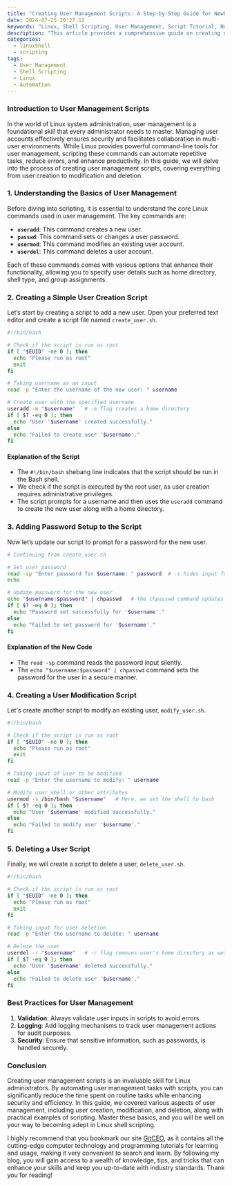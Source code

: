 ```yaml
---
title: "Creating User Management Scripts: A Step-by-Step Guide for Newbies"
date: 2024-07-25 20:27:12
keywords: "Linux, Shell Scripting, User Management, Script Tutorial, Newbies Guide"
description: "This article provides a comprehensive guide on creating user management scripts using Linux shell scripting. We will walk you through the process step-by-step, ensuring that even beginners can understand the concepts. User management is a critical aspect of Linux administration, allowing admins to create, modify, and delete user accounts efficiently. By mastering the art of user management with shell scripts, you can automate repetitive tasks, improve security, and streamline workflows. This tutorial covers essential commands, examples, and best practices, making it easier for you to get started with user management scripting."
categories:
  - linuxShell
  - scripting
tags:
  - User Management
  - Shell Scripting
  - Linux
  - Automation
---
```


### Introduction to User Management Scripts

In the world of Linux system administration, user management is a foundational skill that every administrator needs to master. Managing user accounts effectively ensures security and facilitates collaboration in multi-user environments. While Linux provides powerful command-line tools for user management, scripting these commands can automate repetitive tasks, reduce errors, and enhance productivity. In this guide, we will delve into the process of creating user management scripts, covering everything from user creation to modification and deletion.

<!-- more -->

### 1. Understanding the Basics of User Management

Before diving into scripting, it is essential to understand the core Linux commands used in user management. The key commands are:

- **`useradd`**: This command creates a new user. 
- **`passwd`**: This command sets or changes a user password.
- **`usermod`**: This command modifies an existing user account.
- **`userdel`**: This command deletes a user account.

Each of these commands comes with various options that enhance their functionality, allowing you to specify user details such as home directory, shell type, and group assignments.

### 2. Creating a Simple User Creation Script

Let’s start by creating a script to add a new user. Open your preferred text editor and create a script file named `create_user.sh`.

```bash
#!/bin/bash

# Check if the script is run as root
if [ "$EUID" -ne 0 ]; then
  echo "Please run as root"
  exit
fi

# Taking username as an input
read -p "Enter the username of the new user: " username

# Create user with the specified username
useradd -m "$username"   # -m flag creates a home directory
if [ $? -eq 0 ]; then
  echo "User '$username' created successfully."
else
  echo "Failed to create user '$username'."
fi
```

#### Explanation of the Script

- The `#!/bin/bash` shebang line indicates that the script should be run in the Bash shell.
- We check if the script is executed by the root user, as user creation requires administrative privileges.
- The script prompts for a username and then uses the `useradd` command to create the new user along with a home directory.

### 3. Adding Password Setup to the Script

Now let’s update our script to prompt for a password for the new user.

```bash
# Continuing from create_user.sh

# Set user password
read -sp "Enter password for $username: " password  # -s hides input for security
echo

# Update password for the new user
echo "$username:$password" | chpasswd   # The chpasswd command updates password
if [ $? -eq 0 ]; then
  echo "Password set successfully for '$username'."
else
  echo "Failed to set password for '$username'."
fi
```

#### Explanation of the New Code

- The `read -sp` command reads the password input silently.
- The `echo "$username:$password" | chpasswd` command sets the password for the user in a secure manner.

### 4. Creating a User Modification Script

Let's create another script to modify an existing user, `modify_user.sh`.

```bash
#!/bin/bash

# Check if the script is run as root
if [ "$EUID" -ne 0 ]; then
  echo "Please run as root"
  exit
fi

# Taking input of user to be modified
read -p "Enter the username to modify: " username

# Modify user shell or other attributes
usermod -s /bin/bash "$username"   # Here, we set the shell to bash
if [ $? -eq 0 ]; then
  echo "User '$username' modified successfully."
else
  echo "Failed to modify user '$username'."
fi
```

### 5. Deleting a User Script

Finally, we will create a script to delete a user, `delete_user.sh`.

```bash
#!/bin/bash

# Check if the script is run as root
if [ "$EUID" -ne 0 ]; then
  echo "Please run as root"
  exit
fi

# Taking input for user deletion
read -p "Enter the username to delete: " username

# Delete the user
userdel -r "$username"   # -r flag removes user's home directory as well
if [ $? -eq 0 ]; then
  echo "User '$username' deleted successfully."
else
  echo "Failed to delete user '$username'."
fi
```

### Best Practices for User Management

1. **Validation**: Always validate user inputs in scripts to avoid errors.
2. **Logging**: Add logging mechanisms to track user management actions for audit purposes.
3. **Security**: Ensure that sensitive information, such as passwords, is handled securely.

### Conclusion

Creating user management scripts is an invaluable skill for Linux administrators. By automating user management tasks with scripts, you can significantly reduce the time spent on routine tasks while enhancing security and efficiency. In this guide, we covered various aspects of user management, including user creation, modification, and deletion, along with practical examples of scripting. Master these basics, and you will be well on your way to becoming adept in Linux shell scripting.

I highly recommend that you bookmark our site [GitCEO](https://gitceo.com), as it contains all the cutting-edge computer technology and programming tutorials for learning and usage, making it very convenient to search and learn. By following my blog, you will gain access to a wealth of knowledge, tips, and tricks that can enhance your skills and keep you up-to-date with industry standards. Thank you for reading!